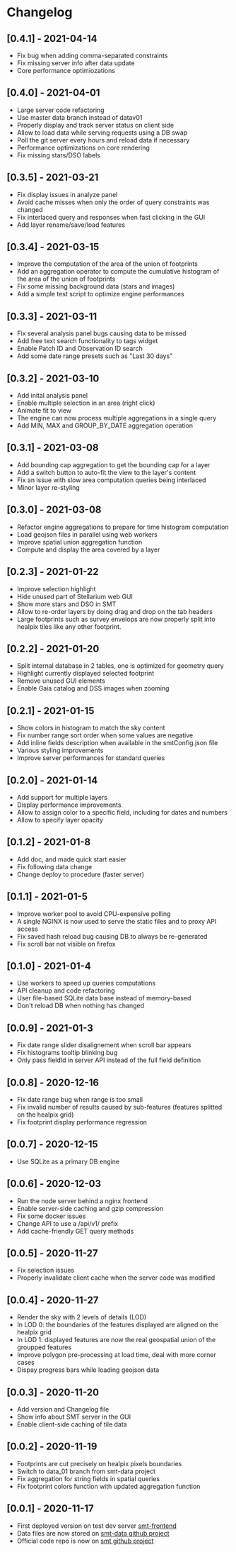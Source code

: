 # Changelog

## [0.4.1] - 2021-04-14
- Fix bug when adding comma-separated constraints
- Fix missing server info after data update
- Core performance optimiozations

## [0.4.0] - 2021-04-01
- Large server code refactoring
- Use master data branch instead of datav01
- Properly display and track server status on client side
- Allow to load data while serving requests using a DB swap
- Poll the git server every hours and reload data if necessary
- Performance optimizations on core rendering
- Fix missing stars/DSO labels

## [0.3.5] - 2021-03-21
- Fix display issues in analyze panel
- Avoid cache misses when only the order of query constraints was changed
- Fix interlaced query and responses when fast clicking in the GUI
- Add layer rename/save/load features

## [0.3.4] - 2021-03-15
- Improve the computation of the area of the union of footprints
- Add an aggregation operator to compute the cumulative histogram of the area of the union of footprints
- Fix some missing background data (stars and images)
- Add a simple test script to optimize engine performances

## [0.3.3] - 2021-03-11
- Fix several analysis panel bugs causing data to be missed
- Add free text search functionality to tags widget
- Enable Patch ID and Observation ID search
- Add some date range presets such as "Last 30 days"

## [0.3.2] - 2021-03-10
- Add inital analysis panel
- Enable multiple selection in an area (right click)
- Animate fit to view
- The engine can now process multiple aggregations in a single query
- Add MIN, MAX and GROUP_BY_DATE aggregation operation

## [0.3.1] - 2021-03-08
- Add bounding cap aggregation to get the bounding cap for a layer
- Add a switch button to auto-fit the view to the layer's content
- Fix an issue with slow area computation queries being interlaced
- Minor layer re-styling

## [0.3.0] - 2021-03-08
- Refactor engine aggregations to prepare for time histogram computation
- Load geojson files in parallel using web workers
- Improve spatial union aggregation function
- Compute and display the area covered by a layer

## [0.2.3] - 2021-01-22
- Improve selection highlight
- Hide unused part of Stellarium web GUI
- Show more stars and DSO in SMT
- Allow to re-order layers by doing drag and drop on the tab headers
- Large footprints such as survey envelops are now properly split into healpix tiles like any other footprint.

## [0.2.2] - 2021-01-20
- Split internal database in 2 tables, one is optimized for geometry query
- Highlight currently displayed selected footprint
- Remove unused GUI elements
- Enable Gaia catalog and DSS images when zooming

## [0.2.1] - 2021-01-15
- Show colors in histogram to match the sky content
- Fix number range sort order when some values are negative
- Add inline fields description when available in the smtConfig.json file
- Various styling improvements
- Improve server performances for standard queries

## [0.2.0] - 2021-01-14
- Add support for multiple layers
- Display performance improvements
- Allow to assign color to a specific field, including for dates and numbers
- Allow to specify layer opacity

## [0.1.2] - 2021-01-8
- Add doc, and made quick start easier
- Fix following data change
- Change deploy to procedure (faster server)

## [0.1.1] - 2021-01-5
- Improve worker pool to avoid CPU-expensive polling
- A single NGINX is now used to serve the static files and to proxy API access
- Fix saved hash reload bug causing DB to always be re-generated
- Fix scroll bar not visible on firefox

## [0.1.0] - 2021-01-4
- Use workers to speed up queries computations
- API cleanup and code refactoring
- User file-based SQLite data base instead of memory-based
- Don't reload DB when nothing has changed

## [0.0.9] - 2021-01-3
- Fix date range slider disalignement when scroll bar appears
- Fix histograms tooltip blinking bug
- Only pass fieldId in server API instead of the full field definition

## [0.0.8] - 2020-12-16
- Fix date range bug when range is too small
- Fix invalid number of results caused by sub-features (features splitted on the healpix grid)
- Fix footprint display performance regression

## [0.0.7] - 2020-12-15
- Use SQLite as a primary DB engine

## [0.0.6] - 2020-12-03
- Run the node server behind a nginx frontend
- Enable server-side caching and gzip compression
- Fix some docker issues
- Change API to use a /api/v1/ prefix
- Add cache-friendly GET query methods

## [0.0.5] - 2020-11-27
- Fix selection issues
- Properly invalidate client cache when the server code was modified

## [0.0.4] - 2020-11-27
- Render the sky with 2 levels of details (LOD)
- In LOD 0: the boundaries of the features displayed are aligned on the healpix grid
- In LOD 1: displayed features are now the real geospatial union of the groupped features
- Improve polygon pre-processing at load time, deal with more corner cases
- Dispay progress bars while loading geojson data

## [0.0.3] - 2020-11-20
- Add version and Changelog file
- Show info about SMT server in the GUI
- Enable client-side caching of tile data

## [0.0.2] - 2020-11-19
- Footprints are cut precisely on healpix pixels boundaries
- Switch to data_01 branch from smt-data project
- Fix aggregation for string fields in spatial queries
- Fix footprint colors function with updated aggregation function

## [0.0.1] - 2020-11-17

- First deployed version on test dev server [smt-frontend](https://smt-frontend.stellarium-web.org/)
- Data files are now stored on [smt-data github project](https://github.com/Stellarium-Labs/smt-data)
- Official code repo is now on [smt github project](https://github.com/Stellarium-Labs/smt)
